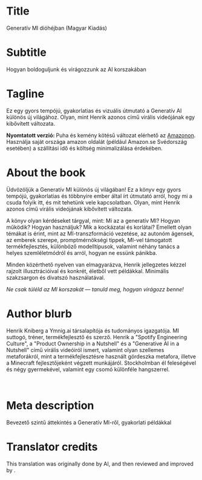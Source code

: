 # Title

Generatív MI dióhéjban (Magyar Kiadás)

# Subtitle

Hogyan boldoguljunk és virágozzunk az AI korszakában

# Tagline

<p>Ez egy gyors tempójú, gyakorlatias és vizuális útmutató a Generatív AI különös új világához. Olyan, mint Henrik azonos című virális videójának egy kibővített változata.</p><p> </p><p><strong>Nyomtatott verzió: </strong>Puha és kemény kötésű változat elérhető az <a href="https://www.amazon.com/Generative-AI-Nutshell-Survive-Thrive/dp/B0DTK6ZVWX" target="_blank">Amazonon</a>. Használja saját országa amazon oldalát (például Amazon.se Svédország esetében) a szállítási idő és költség minimalizálása érdekében.</p>

# About the book

<p>Üdvözöljük a Generatív MI különös új világában! Ez a könyv egy gyors tempójú, gyakorlatias és többnyire ember által írt útmutató arról, hogy mi a csuda folyik itt, és mit tehetünk vele kapcsolatban. Olyan, mint Henrik azonos című virális videójának kibővített változata.</p><p> </p><p>A könyv olyan kérdéseket tárgyal, mint: Mi az a generatív MI? Hogyan működik? Hogyan használjuk? Mik a kockázatai és korlátai? Emellett olyan témákat is érint, mint az MI-transzformáció vezetése, az autonóm ágensek, az emberek szerepe, promptmérnökségi tippek, MI-vel támogatott termékfejlesztés, különböző modelltípusok, valamint néhány tanács a helyes szemléletmódról és arról, hogyan ne essünk pánikba.</p><p> </p><p>Minden közérthető nyelven van elmagyarázva, Henrik jellegzetes kézzel rajzolt illusztrációival és konkrét, életből vett példákkal. Minimális szakzsargon és divatszó használatával.</p><p> </p><p><em>Ne csak túléld az MI korszakát — tanuld meg, hogyan virágozz benne!</em></p>

# Author blurb

<p>Henrik Kniberg a Ymnig.ai társalapítója és tudományos igazgatója. MI suttogó, tréner, termékfejlesztő és szerző. Henrik a "Spotify Engineering Culture", a "Product Ownership in a Nutshell" és a "Generative AI in a Nutshell" című virális videóiról ismert, valamint olyan szellemes metaforákról, mint a termékfejlesztésre használt gördeszka metafora, illetve a Minecraft fejlesztőjeként végzett munkájáról. Stockholmban él feleségével és négy gyermekével, valamint egy csomó különféle hangszerrel.</p><p><br></p>

# Meta description

Bevezető szintű áttekintés a Generatív MI-ről, gyakorlati példákkal

# Translator credits

This translation was originally done by AI, and then reviewed and improved by <insert your name here>.
